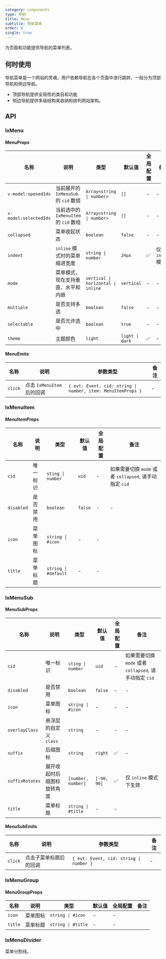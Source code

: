 ```yaml
---
category: components
type: 导航
title: Menu
subtitle: 导航菜单
order: 0
single: true
---
```


为页面和功能提供导航的菜单列表。

## 何时使用

导航菜单是一个网站的灵魂，用户依赖导航在各个页面中进行跳转，一般分为顶部导航和侧边导航。

- 顶部导航提供全局性的类目和功能
- 侧边导航提供多级结构来收纳和排列网站架构。

## API

### IxMenu

#### MenuProps

| 名称 | 说明 | 类型  | 默认值 | 全局配置 | 备注 |
| --- | --- | --- | --- | --- | --- |
| `v-model:openedIds` | 当前展开的 `IxMenuSub` 的 `cid` 数组 | `Array<string \| number>` | `[]` | - | - |
| `v-model:selectedIds` | 当前选中的 `IxMenuItem` 的 `cid` 数组 | `Array<string \| number>` | `[]` | - | - |
| `collapsed` | 菜单收起状态 | `boolean` | `false` | - | - |
| `indent` | `inline` 模式时的菜单缩进宽度 | `string \| number` | `24px` | ✅ | 仅支持 `inline` 模式 |
| `mode` | 菜单模式，现在支持垂直、水平和内嵌 | `vertical \| horizontal \| inline` | `vertical` | - | - |
| `multiple` | 是否支持多选 | `boolean` | `false` | - | - |
| `selectable` | 是否允许选中 | `boolean` | `true` | - | - |
| `theme` | 主题颜色 | `light` | `light \| dark` | ✅ | - |

#### MenuEmits

| 名称 | 说明 | 参数类型 | 备注 |
| --- | --- | --- | --- |
| `click` | 点击 `IxMenuItem` 后的回调 | `{ evt: Event, cid: string \| number, item: MenuItemProps }` | - |

### IxMenuItem

#### MenuItemProps

| 名称 | 说明 | 类型  | 默认值 | 全局配置 | 备注 |
| --- | --- | --- | --- | --- | --- |
| `cid` | 唯一标识 | `sting \| number` | `uid` | - | 如果需要切换 `mode` 或者 `collapsed`, 请手动指定 `cid` |
| `disabled` | 是否禁用 | `boolean` | `false` | - | - |
| `icon` | 菜单图标| `string \| #icon` | - | - |
| `title` | 菜单标题 | `string \| #default`  | - | - |

### IxMenuSub

#### MenuSubProps

| 名称 | 说明 | 类型  | 默认值 | 全局配置 | 备注 |
| --- | --- | --- | --- | --- | --- |
| `cid` | 唯一标识 | `sting \| number` | `uid` | - | 如果需要切换 `mode` 或者 `collapsed`, 请手动指定 `cid` |
| `disabled` | 是否禁用 | `boolean` | `false` | - | - |
| `icon` | 菜单图标| `string \| #icon` | - | - | - |
| `overlayClass` | 悬浮层的自定义 `class` | `string` | - | - | - |
| `suffix` | 后缀图标 | `string` | `right` | ✅ | - |
| `suffixRotates` | 展开收起时后缀图标旋转角度 | `[number, number]` | `[-90, 90]` | ✅ | 仅 `inline` 模式下生效 |
| `title` | 菜单标题 | `string \| #title`  | - | - |

#### MenuSubEmits

| 名称 | 说明 | 参数类型 | 备注 |
| --- | --- | --- | --- |
| `click` | 点击子菜单标题后的回调 | `{ evt: Event, cid: string \| number }` | - |

### IxMenuGroup

#### MenuGroupProps

| 名称 | 说明 | 类型  | 默认值 | 全局配置 | 备注 |
| --- | --- | --- | --- | --- | --- |
| `icon` | 菜单图标| `string \| #icon` | - | - |
| `title` | 菜单标题 | `string \| #title`  | - | - |

### IxMenuDivider

菜单分割线。
